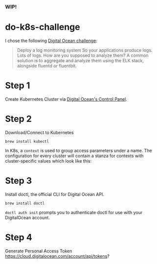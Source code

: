 ### WIP!

# do-k8s-challenge

I chose the following [Digital Ocean challenge](https://www.digitalocean.com/community/pages/kubernetes-challenge):

> Deploy a log monitoring system
So your applications produce logs. Lots of logs. How are you supposed to analyze them? A common solution is to aggregate and analyze them using the ELK stack, alongside fluentd or fluentbit.

# Step 1

Create Kubernetes Cluster via [Digital Ocean's Control Panel](https://docs.digitalocean.com/products/kubernetes/how-to/create-clusters/).

# Step 2

Download/Connect to Kubernetes

`brew install kubectl`

In K8s, a `context` is used to group access parameters under a name. The configuration for every cluster will contain a stanza for contexts with cluster-specific values which look like this:

# Step 3

Install doctl, the official CLI for Digital Ocean API.

`brew install doctl`

`doctl auth init` prompts you to authenticate doctl for use with your DigitalOcean account.

# Step 4

Generate Personal Access Token
https://cloud.digitalocean.com/account/api/tokens?
